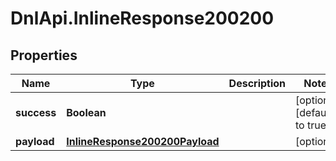# DnlApi.InlineResponse200200

## Properties
Name | Type | Description | Notes
------------ | ------------- | ------------- | -------------
**success** | **Boolean** |  | [optional] [default to true]
**payload** | [**InlineResponse200200Payload**](InlineResponse200200Payload.md) |  | [optional] 


